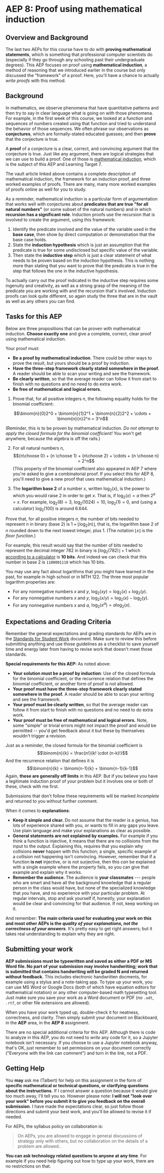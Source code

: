 # AEP 8: Proof using mathematical induction 

## Overview and Background

The last two AEPs for this course have to do with **proving mathematical statements**, which is something that professional computer scientists do (especially if they go through any schooling past their undergraduate degrees). This AEP focuses on proof using **mathematical induction**, a method of reasoning that we introduced earlier in the course but only discussed the "framework" of a proof. Here, you'll have a chance to actually *write proofs* with this method. 

## Background

In mathematics, we observe phenomena that have quantitative patterns and then try to say in clear language what is going on with those phenomena. For example, in the first week of this course, we looked at a function and sequences of numbers created using that function and tried to understand the behavior of those sequences. We often phrase our observations as **conjectures**, which are formally-stated educated guesses; and then **prove** that the conjecture is true.

A **proof** of a conjecture is a clear, correct, and convincing argument that the conjecture is true. Just like any argument, there are logical strategies that we can use to build a proof. One of those is [mathematical induction](https://publish.obsidian.md/mth225/Recursion+and+Induction/Mathematical+induction), which is the subject of this AEP and Learning Target 7. 

The vault article linked above contains a complete description of mathematical induction, the framework for an induction proof, and three worked examples of proofs. There are many, many more worked examples of proofs online as well for you to study. 

As a reminder, mathematical induction is a particular form of argumentation that works well with conjectures about **predicates that are true "for all natural numbers"** (or some subset of the natural numbers) and in which **recursion has a significant role**. Induction proofs use the recursion that is involved to create the argument, using this framework: 

1. Identify the predicate involved and the value of the variable used in the **base case**, then show by direct computation or demonstration that the base case holds. 
2. State the **induction hypothesis** which is just an assumption that the predicate is true for some undisclosed but specific value of the variable. 
3. Then state the **inductive step** which is just a clear statement of what needs to be proven based on the induction hypothesis. This is nothing more than stating that you want to prove that the predicate is true in the step that follows the one in the inductive hypothesis. 

To actually carry out the proof indicated in the inductive step requires some ingenuity and creativity, as well as a strong grasp of the meaning of the predicate you are working with and the recursion that's involved. Induction proofs can look quite different, so again study the three that are in the vault as well as any others you can find. 


## Tasks for this AEP

Below are three propositions that can be proven with mathematical induction. **Choose exactly one** and give a complete, correct, clear proof using mathematical induction. 

Your proof must:

- **Be a proof by mathematical induction**. There could be other ways to prove the result, but yours should be a proof by induction. 
- **Have the three-step framework clearly stated somewhere in the proof.** A reader should be able to scan your writing and see the framework. 
- **Be clearly written**, so that the average reader can follow it from start to finish with no questions and no need to do extra work. 
- **Be free of mathematical and logical errors.** 



1. Prove that, for all positive integers $n$, the following equality holds for the binomial coefficient: 

$$\binom{n}{0}2^0 + \binom{n}{1}2^1 + \binom{n}{2}2^2 + \cdots + \binom{n}{n}2^n = 3^n$$

(Reminder, this is to be proven by mathematical induction. *Do not attempt to apply the closed formula for the binomial coefficient!* You won't get anywhere, because the algebra is off the rails.)

2. For all natural numbers $n$, 
$${n\choose 0} + {n \choose 1} + {n\choose 2} + \cdots + {n \choose n} = 2^n$$
(This property of the binomial coefficient also appeared in AEP 7 where you're asked to give a combinatorial proof. If you select this for AEP 8, you'll need to give a new proof that uses mathematical induction.)

3. The **logarithm base 2** of a number $x$, written $\log_2(x)$, is the power to which you would raise $2$ in order to get $x$. That is, if $\log_2(x) = a$ then $2^a = x$. For example, $\log_2(8) = 3$, $\log_2(1024) = 10$, $\log_2(1) = 0$, and (using a calculator) $\log_2(100)$ is around $6.644$. 

Prove that, for all positive integers $n$, the number of bits needed to represent $n$ in binary (base 2) is $1 + \lfloor \log_2(n) \rfloor$, that is, the logarithm base 2 of $n$ rounded down to the next lowest integer, plus 1. (The notation $\lfloor x \rfloor$ is the *floor function*.) 

For example, this result would say that the number of bits needed to represent the decimal integer 782 in binary is $\lfloor \log_2(782) \rfloor + 1$ which [according to a calculator](https://www.wolframalpha.com/input?i=floor%28log2%28782%29%29+%2B+1) is **10 bits**. And indeed we can check that this number in base 2 is `1100001110` which has 10 bits. 

You may use any fact about logarithms that you might have learned in the past, for example in high school or in MTH 122. The three most popular logarithm properties are: 

- For any nonnegative numbers $x$ and $y$, $\log_2(xy) = \log_2(x) + \log_2(y)$.
- For any nonnegative numbers $x$ and $y$, $\log_2(x/y) = \log_2(x) - \log_2(y)$.
- For any nonnegative numbers $x$ and $a$, $\log_2(x^a) = a \log_2(x)$. 



## Expectations and Grading Criteria 

Remember the general expectations and grading standards for AEPs are in the [Standards for Student Work](https://github.com/RobertTalbert/discretecs/blob/master/MTH225-Fall2023/course-docs/standards-mth225-f23.md#standards-for-aeps) document. Make sure to review this before submitting anything and use those guidelines as a checklist to save yourself time and energy later from having to revise work that doesn't meet those standards. 

**Special requirements for this AEP:** As noted above: 

- **Your solution must be a  proof by induction**: Use of the closed formula for the binomial coefficient, or the recurrence relation that defines the binomial coefficient, or another form of proof is not allowed.
- **Your proof must have the three-step framework clearly stated somewhere in the proof.** A reader should be able to scan your writing and see the framework. 
- **Your proof must be clearly written**, so that the average reader can follow it from start to finish with no questions and no need to do extra work. 
- **Your proof must be free of mathematical and logical errors.** Note, some "simple" or trivial errors might not impact the proof and would be permitted -- you'd get feedback about it but these by themselves wouldn't trigger a revision. 

Just as a reminder, the closed formula for the binomial coefficient is 
$$\binom{n}{k} = \frac{n!}{k! \cdot (n-k)!}$$ 
And the recurrence relation that defines it is 
$$\binom{n}{k} = \binom{n-1}{k} + \binom{n-1}{k-1}$$
Again, **these are generally off limits** in this AEP. But if you believe you have a legitimate induction proof of your problem but it involves one or both of these, check with me first. 


Submissions that don't follow these requirements will be marked *Incomplete* and returned to you without further comment. 



When it comes to **explanations**: 

- **Keep it simple and clear.** Do not assume that the reader is a genius, has lots of experience shared with you, or wants to fill in any gaps you leave. Use plain language and make your explanations as clear as possible. 
- **General statements are not explained by examples.** For example if you think a function is injective, it means that there are no collisions from the input to the output. Explaining this, requires that you explain why collisions **never** happen with this function; a single, specific example of a collision not happening isn't convincing. However, remember that if a function **is not** injective, or is not surjective, then this *can* be explained with a single example where the property fails, so you can give that example and explain why it works. 
- **Remember the audience**. The audience is **your classmates** --- people who are smart and have all the background knowledge that a regular person in the class would have, but none of the specialized knowledge that *you* have, and no experience with your particular problem. At regular intervals, stop and ask yourself if, honestly, your explanation would be clear and convincing for that audience. If not, keep working on it. 

And remember: **The main criteria used for evaluating your work on this and most other AEPs is the *quality of your explanations, not the correctness of your answers***. It's pretty easy to get right answers; but it takes real understanding to explain why they are right. 




## Submitting your work 

**AEP submissions must be typewritten and saved as either a PDF or MS Word file. No part of your submission may involve handwriting; work that is submitted that contains handwriting will be graded N and returned without feedback.** This includes electronic handwritten docments, for example using a stylus and a note-taking app. To type up your work, you can use MS Word or Google Docs (both of which have equation editors for mathematical notation) or any other computer-based math typesetting tool. Just make sure you save your work as a Word document or PDF (no `.odt`, `.rtf`, or other file extensions are allowed).

When you have your work typed up, double-check it for neatness, correctness, and clarity. Then simply submit your document on Blackboard, in the **AEP** area, in the **AEP 8** assignment. 

There are no special additional criteria for this AEP. Although there is code to analyze in this AEP, you do not need to *write* any code for it, so a Jupyter notebook isn't necessary. If you choose to use a Jupyter notebook anyway, that's OK, just remember to set permissions on your document correctly ("Everyone with the link can comment") and turn in the link, not a PDF. 


## Getting Help

You **may** ask me (Talbert) for help on this assignment in the form of **specific mathematical or technical questions, or clarifying questions about the instructions**. If I cannot answer a question because it would give too much away, I'll tell you so. However please note: **I will not "look over your work" before you submit it to give you feedback on the overall submission**. I have made the expectations clear, so just follow those directions and submit your best work, and you'll be allowed to revise it if needed. 

For AEPs, the syllabus policy on collaboration is: 

>On AEPs, you are allowed to engage in general discussions of strategy only with others, but no collaboration on the details of a problem are allowed..
 
**You can ask technology related questions to anyone at any time**. For example if you need help figuring out how to type up your work, there are no restrictions on that. 